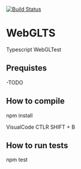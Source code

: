 [![Build Status](https://travis-ci.org/Kasperki/WebGLTS.svg?branch=tests)](https://travis-ci.org/Kasperki/WebGLTS)
# WebGLTS
Typescript WebGLTest

## Prequistes
-TODO

## How to compile
npm install

VisualCode
CTLR SHIFT + B

## How to run tests
npm test